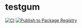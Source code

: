 # testgum

[![CI](https://github.com/particular-labs/testgum/actions/workflows/main.yml/badge.svg)](https://github.com/particular-labs/testgum/actions/workflows/main.yml)
[![Publish to Package Registry](https://github.com/particular-labs/testgum/actions/workflows/publish.yml/badge.svg)](https://github.com/particular-labs/testgum/actions/workflows/publish.yml)
